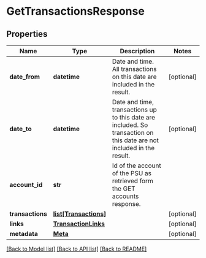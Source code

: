 # GetTransactionsResponse

## Properties
Name | Type | Description | Notes
------------ | ------------- | ------------- | -------------
**date_from** | **datetime** | Date and time. All transactions on this date are included in the result.  | [optional] 
**date_to** | **datetime** | Date and time, transactions up to this date are included. So transaction on this date are not included in the result.  | [optional] 
**account_id** | **str** | Id of the account of the PSU as retrieved form the GET accounts response.  | 
**transactions** | [**list[Transactions]**](Transactions.md) |  | [optional] 
**links** | [**TransactionLinks**](TransactionLinks.md) |  | [optional] 
**metadata** | [**Meta**](Meta.md) |  | [optional] 

[[Back to Model list]](../README.md#documentation-for-models) [[Back to API list]](../README.md#documentation-for-api-endpoints) [[Back to README]](../README.md)

